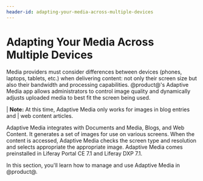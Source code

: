 ```yaml
---
header-id: adapting-your-media-across-multiple-devices
---
```


# Adapting Your Media Across Multiple Devices

Media providers must consider differences between devices (phones, laptops,
tablets, etc.) when delivering content: not only their screen size but also
their bandwidth and processing capabilities. @product@'s Adaptive Media app
allows administrators to control image quality and dynamically adjusts uploaded
media to best fit the screen being used. 

| **Note:** At this time, Adaptive Media only works for images in blog entries and
| web content articles.

Adaptive Media integrates with Documents and Media, Blogs, and Web Content. It
generates a set of images for use on various screens. When the content is
accessed, Adaptive Media checks the screen type and resolution and selects
appropriate the appropriate image. Adaptive Media comes preinstalled in Liferay 
Portal CE 7.1 and Liferay DXP 7.1. 

In this section, you'll learn how to manage and use Adaptive Media in @product@. 
